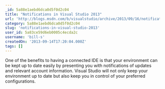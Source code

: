 ```yaml
---
_id: 5a88e1aebd6dca0d5f0d2c04
title: "Notifications in Visual Studio 2013"
url: 'http://blogs.msdn.com/b/visualstudio/archive/2013/09/16/notifications-in-visual-studio-2013.aspx'
category: 5a88e1aebd6dca0d5f0d2c04
slug: 'notifications-in-visual-studio-2013'
user_id: 5a83ce59d6eb0005c4ecda2c
username: 'bill-s'
createdOn: '2013-09-14T17:20:04.000Z'
tags: []
---
```


One of the benefits to having a connected IDE is that your environment can be kept up to date easily by presenting you with notifications of updates and relevant account information. Visual Studio will not only keep your environment up to date but also keep you in control of your preferred configurations.
